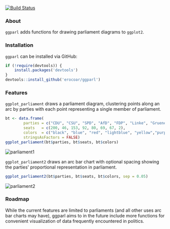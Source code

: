 
[![Build Status](https://travis-ci.org/erocoar/ggparl.svg?branch=master)](https://travis-ci.org/erocoar/ggparl)

### About
`ggparl` adds functions for drawing parliament diagrams to `ggplot2`.

### Installation
`ggparl` can be installed via GitHub:

```r
if (!require(devtools)) {
    install.packages('devtools')
}
devtools::install_github('erocoar/ggparl')
```
### Features
`ggplot_parliament` draws a parliament diagram, clustering points along an arc by parties with each point representing a single member of parliament. 

```r
bt <- data.frame(
        parties = c("CDU", "CSU", "SPD", "AfD", "FDP", "Linke", "Gruene", "Fraktionslos"),
        seats   = c(200, 46, 153, 92, 80, 69, 67, 2),
        colors  = c("black", "blue", "red", "lightblue", "yellow","purple", "green", "grey"),
        stringsAsFactors = FALSE)
ggplot_parliament(bt$parties, bt$seats, bt$colors)
```

![parliament1](https://i.imgur.com/aNCpUDb.png)

`ggplot_parliament2` draws an arc bar chart with optional spacing showing the parties' proportional representation in parliament. 

```r
ggplot_parliament2(bt$parties, bt$seats, bt$colors, sep = 0.05)
```

![parliament2](https://i.imgur.com/q8k2eOw.png)

### Roadmap

While the current features are limited to parliaments (and all other uses arc bar charts may have), ggparl aims to in the future include more functions for convenient visualization of data frequently encountered in politics.
